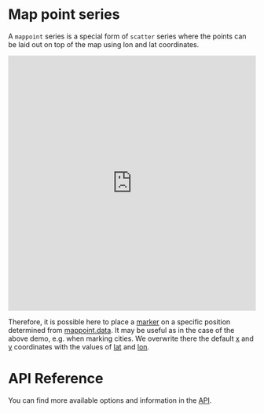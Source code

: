 Map point series
================

A `mappoint` series is a special form of `scatter` series where the points can be laid out on top of the map using lon and lat coordinates.

<iframe style="width: 100%; height: 520px; border: none;" src="https://highcharts.com/samples/embed/maps/demo/mappoint-latlon" allow="fullscreen"></iframe>

Therefore, it is possible here to place a [marker](https://api.highcharts.com/highmaps/plotOptions.mappoint.marker) on a specific position determined from [mappoint.data](https://api.highcharts.com/highmaps/series.mappoint.data). It may be useful as in the case of the above demo, e.g. when marking cities. We overwrite there the default [x](https://api.highcharts.com/highmaps/series.mappoint.data.x) and [y](https://api.highcharts.com/highmaps/series.mappoint.data.y) coordinates with the values of [lat](https://api.highcharts.com/highmaps/series.mappoint.data.lat) and [lon](https://api.highcharts.com/highmaps/series.mappoint.data.lon).

API Reference
=============

You can find more available options and information in the [API](https://api.highcharts.com/highmaps/series.mappoint).